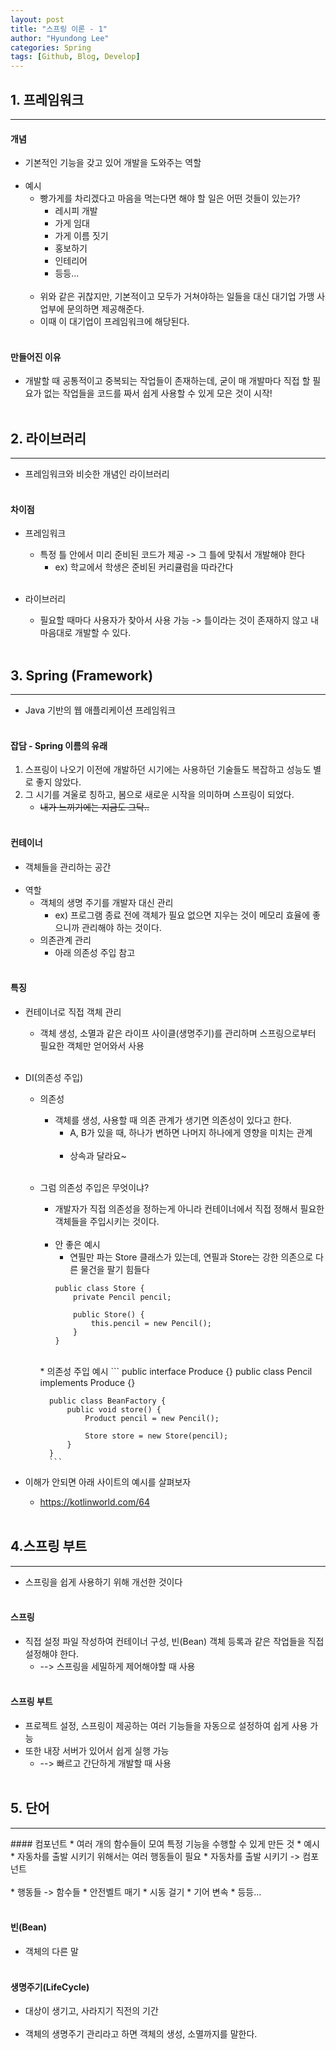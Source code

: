 ```yaml
---
layout: post
title: "스프링 이론 - 1"
author: "Hyundong Lee"
categories: Spring
tags: [Github, Blog, Develop]
---
```


## 1. 프레임워크
<hr/>

#### 개념
* 기본적인 기능을 갖고 있어 개발을 도와주는 역할
<br/><br/>
* 예시
	* 빵가게를 차리겠다고 마음을 먹는다면 해야 할 일은 어떤 것들이 있는가?
		* 레시피 개발
		* 가게 임대
		* 가게 이름 짓기
		* 홍보하기
		* 인테리어
		* 등등...
<br/><br/>
	* 위와 같은 귀찮지만, 기본적이고 모두가 거쳐야하는 일들을 대신 대기업 가맹 사업부에 문의하면 제공해준다.
	* 이때 이 대기업이 프레임워크에 해당된다.
<br/><br/>

#### 만들어진 이유
* 개발할 때 공통적이고 중복되는 작업들이 존재하는데, 굳이 매 개발마다 직접 할 필요가 없는 작업들을 코드를 짜서 쉽게 사용할 수 있게 모은 것이 시작!
<br/><br/>

## 2. 라이브러리
<hr/>

* 프레임워크와 비슷한 개념인 라이브러리
<br/><br/>

#### 차이점
* 프레임워크
	* 특정 틀 안에서 미리 준비된 코드가 제공 -> 그 틀에 맞춰서 개발해야 한다
		* ex) 학교에서 학생은 준비된 커리큘럼을 따라간다
<br/><br/>

* 라이브러리
	* 필요할 때마다 사용자가 찾아서 사용 가능 -> 틀이라는 것이 존재하지 않고 내 마음대로 개발할 수 있다.
<br/><br/>

## 3. Spring (Framework)
<hr/>

* Java 기반의 웹 애플리케이션 프레임워크
<br/><br/>

#### 잡담 - Spring 이름의 유래
1. 스프링이 나오기 이전에 개발하던 시기에는 사용하던 기술들도 복잡하고 성능도 별로 좋지 않았다.
2. 그 시기를 겨울로 칭하고, 봄으로 새로운 시작을 의미하며 스프링이 되었다.
	* ~~내가 느끼기에는 지금도 그닥..~~
<br/><br/>

#### 컨테이너
* 객체들을 관리하는 공간
<br/><br/>	
* 역할
	* 객체의 생명 주기를 개발자 대신 관리
		* ex) 프로그램 종료 전에 객체가 필요 없으면 지우는 것이 메모리 효율에 좋으니까 관리해야 하는 것이다.
	* 의존관계 관리
		* 아래 의존성 주입 참고
<br/><br/>

#### 특징
* 컨테이너로 직접 객체 관리
	* 객체 생성, 소멸과 같은 라이프 사이클(생명주기)를 관리하며 스프링으로부터 필요한 객체만 얻어와서 사용
<br/><br/>

* DI(의존성 주입)
	* 의존성
		* 객체를 생성, 사용할 때 의존 관계가 생기면 의존성이 있다고 한다.
			* A, B가 있을 때, 하나가 변하면 나머지 하나에게 영향을 미치는 관계
<br/><br/>			
			* 상속과 달라요~
<br/><br/>

	* 그럼 의존성 주입은 무엇이냐?
		* 개발자가 직접 의존성을 정하는게 아니라 컨테이너에서 직접 정해서 필요한 객체들을 주입시키는 것이다.
        <br/><br/>
	    * 안 좋은 예시
		    * 연필만 파는 Store 클래스가 있는데, 연필과 Store는 강한 의존으로 다른 물건을 팔기 힘들다
            ```
            public class Store {
                private Pencil pencil;
                            
                public Store() {
                    this.pencil = new Pencil();
                }
            }
            ```
        <br/>
        * 의존성 주입 예시
            ```
            public interface Produce {}
            public class Pencil implements Produce {}
                        
            public class BeanFactory {
                public void store() {
                    Product pencil = new Pencil();
                                
                    Store store = new Store(pencil);
                }
            }
            ```

* 이해가 안되면 아래 사이트의 예시를 살펴보자
	* <https://kotlinworld.com/64>
<br/><br/>

## 4.스프링 부트
<hr/>

* 스프링을 쉽게 사용하기 위해 개선한 것이다
<br/><br/>

#### 스프링
* 직접 설정 파일 작성하여 컨테이너 구성, 빈(Bean) 객체 등록과 같은 작업들을 직접 설정해야 한다.
    * --> 스프링을 세밀하게 제어해야할 때 사용
<br/><br/>

#### 스프링 부트
* 프로젝트 설정, 스프링이 제공하는 여러 기능들을 자동으로 설정하여 쉽게 사용 가능
* 또한 내장 서버가 있어서 쉽게 실행 가능
    * --> 빠르고 간단하게 개발할 때 사용
<br/><br/>

## 5. 단어
<hr/>
#### 컴포넌트
* 여러 개의 함수들이 모여 특정 기능을 수행할 수 있게 만든 것
	* 예시
		* 자동차를 출발 시키기 위해서는 여러 행동들이 필요
			* 자동차를 출발 시키기 -> 컴포넌트
            <br/><br/>
			* 행동들 -> 함수들
				* 안전벨트 매기
				* 시동 걸기
				* 기어 변속
				* 등등...
<br/><br/>

#### 빈(Bean)
* 객체의 다른 말
<br/><br/>

#### 생명주기(LifeCycle)
* 대상이 생기고, 사라지기 직전의 기간
<br/><br/>	
* 객체의 생명주기 관리라고 하면 객체의 생성, 소멸까지를 말한다.
